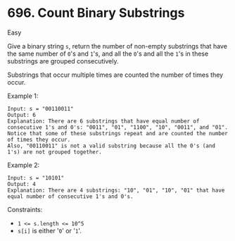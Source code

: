 # 696. Count Binary Substrings
     
Easy

Give a binary string `s`, return the number of non-empty 
substrings that have the same number of `0`'s and `1`'s, and 
all the `0`'s and all the `1`'s in these substrings are 
grouped consecutively.

Substrings that occur multiple times are counted the number 
of times they occur.

Example 1:
```
Input: s = "00110011"
Output: 6
Explanation: There are 6 substrings that have equal number of consecutive 1's and 0's: "0011", "01", "1100", "10", "0011", and "01".
Notice that some of these substrings repeat and are counted the number of times they occur.
Also, "00110011" is not a valid substring because all the 0's (and 1's) are not grouped together.
```
Example 2:
```
Input: s = "10101"
Output: 4
Explanation: There are 4 substrings: "10", "01", "10", "01" that have equal number of consecutive 1's and 0's.
```

Constraints:

* `1 <= s.length <= 10^5`
* `s[i]` is either '`0`' or '`1`'.